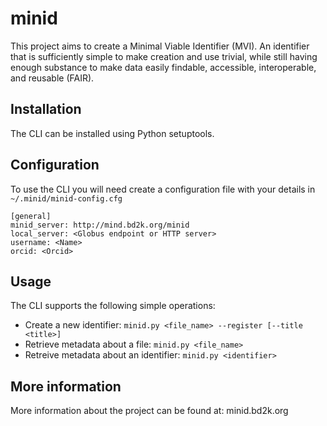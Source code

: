 # minid
This project aims to create a Minimal Viable Identifier (MVI). An identifier that is sufficiently simple to make creation and use trivial, while still having enough substance to make data easily findable, accessible, interoperable, and reusable (FAIR). 

## Installation
The CLI can be installed using Python setuptools. 

## Configuration
To use the CLI you will need create a configuration file with your details in `~/.minid/minid-config.cfg`

```
[general]
minid_server: http://mind.bd2k.org/minid
local_server: <Globus endpoint or HTTP server>
username: <Name>
orcid: <Orcid>
```

## Usage

The CLI supports the following simple operations: 

* Create a new identifier: `minid.py <file_name> --register [--title <title>]`
* Retrieve metadata about a file: `minid.py <file_name>`
* Retreive metadata about an identifier: `minid.py <identifier>`

## More information
More information about the project can be found at: minid.bd2k.org
